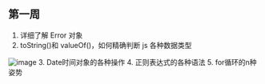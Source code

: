## 第一周

1. 详细了解 Error 对象
2. toString()和 valueOf()，如何精确判断 js 各种数据类型

![image](https://segmentfault.com/img/bVXTUy?w=668&h=384)
3. Date时间对象的各种操作
4. 正则表达式的各种语法
5. for循环的n种姿势
